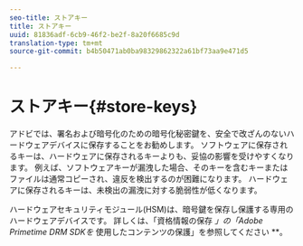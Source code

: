 ```yaml
---
seo-title: ストアキー
title: ストアキー
uuid: 81836adf-6cb9-46f2-be2f-8a20f6685c9d
translation-type: tm+mt
source-git-commit: b4b50471ab0ba98329862322a61bf73aa9e471d5

---
```



# ストアキー{#store-keys}

アドビでは、署名および暗号化のための暗号化秘密鍵を、安全で改ざんのないハードウェアデバイスに保存することをお勧めします。 ソフトウェアに保存されるキーは、ハードウェアに保存されるキーよりも、妥協の影響を受けやすくなります。 例えば、ソフトウェアキーが漏洩した場合、そのキーを含むキーまたはファイルは通常コピーされ、違反を検出するのが困難になります。 ハードウェアに保存されるキーは、未検出の漏洩に対する脆弱性が低くなります。

ハードウェアセキュリティモジュール(HSM)は、暗号鍵を保存し保護する専用のハードウェアデバイスです。 詳しくは、「資格情報の保存 *」の「Adobe Primetime DRM SDKを* 使用したコンテンツの保護」を参照してください **。
